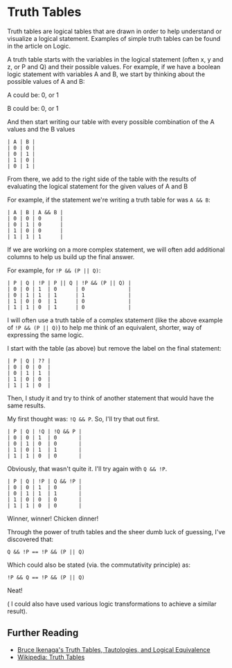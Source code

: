 # Truth Tables

Truth tables are logical tables that are drawn in order to help understand or visualize a logical statement.  Examples of simple truth tables can be found in the article on Logic.

A truth table starts with the variables in the logical statement (often x, y and z, or P and Q) and their possible values. For example, if we have a boolean logic statement with variables A and B, we start by thinking about the possible values of A and B:

  A could be: 0, or 1

  B could be: 0, or 1

And then start writing our table with every possible combination of the A values and the B values

	| A | B |
	| 0 | 0 |
	| 0 | 1 |
	| 1 | 0 |
	| 0 | 1 |

From there, we add to the right side of the table with the results of evaluating the logical statement for the given values of A and B

For example, if the statement we're writing a truth table for was `A && B`:

	| A | B | A && B |
	| 0 | 0 | 0      |
	| 0 | 1 | 0      |
	| 1 | 0 | 0      |
	| 1 | 1 | 1      |

If we are working on a more complex statement, we will often add additional columns to help us build up the final answer.

For example, for `!P && (P || Q)`:

	| P | Q | !P | P || Q | !P && (P || Q) |
	| 0 | 0 | 1  | 0      | 0              |
	| 0 | 1 | 1  | 1      | 1              |
	| 1 | 0 | 0  | 1      | 0              |
	| 1 | 1 | 0  | 1      | 0              |


I will often use a truth table of a complex statement (like the above example of `!P && (P || Q)`) to help me think of an equivalent, shorter, way of expressing the same logic.

I start with the table (as above) but remove the label on the final statement:

	| P | Q | ?? |
	| 0 | 0 | 0  |
	| 0 | 1 | 1  |
	| 1 | 0 | 0  |
	| 1 | 1 | 0  |

Then, I study it and try to think of another statement that would have the same results.

My first thought was: `!Q && P`.  So, I'll try that out first.

	| P | Q | !Q | !Q && P |
	| 0 | 0 | 1  | 0       |
	| 0 | 1 | 0  | 0       |
	| 1 | 0 | 1  | 1       |
	| 1 | 1 | 0  | 0       |

Obviously, that wasn't quite it.  I'll try again with `Q && !P`.

	| P | Q | !P | Q && !P |
	| 0 | 0 | 1  | 0       |
	| 0 | 1 | 1  | 1       |
	| 1 | 0 | 0  | 0       |
	| 1 | 1 | 0  | 0       |

Winner, winner! Chicken dinner!

Through the power of truth tables and the sheer dumb luck of guessing,  I've discovered that:

	Q && !P == !P && (P || Q)

Which could also be stated (via. the commutativity principle) as:

	!P && Q == !P && (P || Q)

Neat!

( I could also have used various logic transformations to achieve a similar result).

## Further Reading

* [Bruce Ikenaga's Truth Tables, Tautologies, and Logical Equivalence](http://www.millersville.edu/~bikenaga/math-proof/truth-tables/truth-tables.html)
* [Wikipedia: Truth Tables](http://en.wikipedia.org/wiki/Truth_table)
